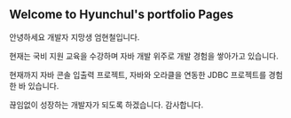 ## Welcome to Hyunchul's portfolio Pages

안녕하세요 개발자 지망생 엄현철입니다.

현재는 국비 지원 교육을 수강하며 자바 개발 위주로 개발 경험을 쌓아가고 있습니다.

현재까지 자바 콘솔 입출력 프로젝트, 자바와 오라클을 연동한 JDBC 프로젝트를 경험한 바 있습니다.

끊임없이 성장하는 개발자가 되도록 하겠습니다. 감사합니다.
